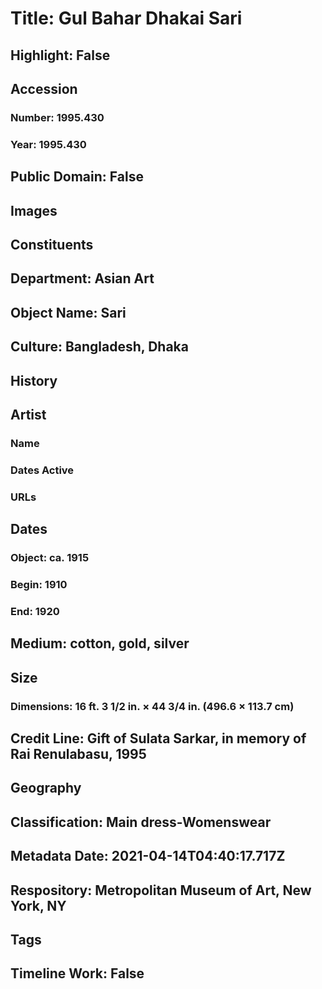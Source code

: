 # Title: Gul Bahar Dhakai Sari
## Highlight: False
## Accession
### Number: 1995.430
### Year: 1995.430
## Public Domain: False
## Images
## Constituents
## Department: Asian Art
## Object Name: Sari
## Culture: Bangladesh, Dhaka
## History
## Artist
### Name
### Dates Active
### URLs
## Dates
### Object: ca. 1915
### Begin: 1910
### End: 1920
## Medium: cotton, gold, silver
## Size
### Dimensions: 16 ft. 3 1/2 in. × 44 3/4 in. (496.6 × 113.7 cm)
## Credit Line: Gift of Sulata Sarkar, in memory of Rai Renulabasu, 1995
## Geography
## Classification: Main dress-Womenswear
## Metadata Date: 2021-04-14T04:40:17.717Z
## Respository: Metropolitan Museum of Art, New York, NY
## Tags
## Timeline Work: False
